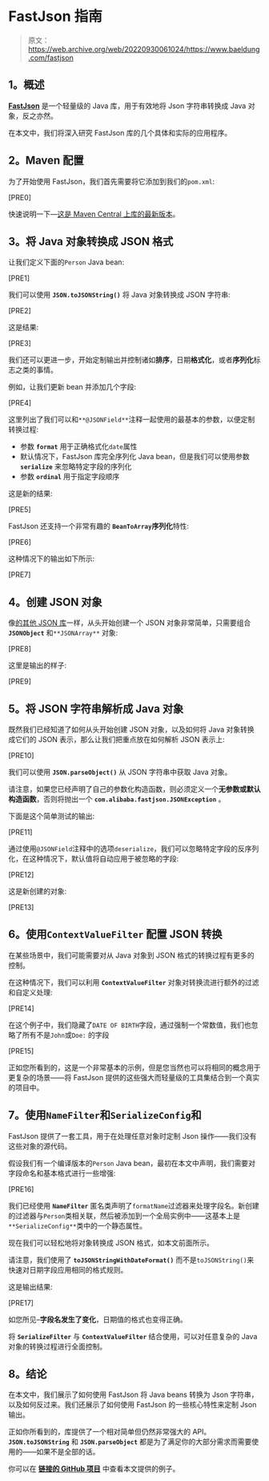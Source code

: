 # FastJson 指南

> 原文：<https://web.archive.org/web/20220930061024/https://www.baeldung.com/fastjson>

## **1。概述**

[**FastJson**](https://web.archive.org/web/20220815040838/https://github.com/alibaba/fastjson) 是一个轻量级的 Java 库，用于有效地将 Json 字符串转换成 Java 对象，反之亦然。

在本文中，我们将深入研究 FastJson 库的几个具体和实际的应用程序。

## **2。Maven 配置**

为了开始使用 FastJson，我们首先需要将它添加到我们的`pom.xml`:

[PRE0]

快速说明一下—[这是 Maven Central 上库的最新版本](https://web.archive.org/web/20220815040838/https://search.maven.org/classic/#search%7Cgav%7C1%7Cg%3A%22com.alibaba%22%20AND%20a%3A%22fastjson%22)。

## **3。将 Java 对象转换成 JSON 格式**

让我们定义下面的`Person` Java bean:

[PRE1]

我们可以使用 **`JSON.toJSONString()`** 将 Java 对象转换成 JSON 字符串:

[PRE2]

这是结果:

[PRE3]

我们还可以更进一步，开始定制输出并控制诸如**排序**，日期**格式化**，或者**序列化**标志之类的事情。

例如，让我们更新 bean 并添加几个字段:

[PRE4]

这里列出了我们可以和`**@JSONField**`注释一起使用的最基本的参数，以便定制转换过程:

*   参数 **`format`** 用于正确格式化`date`属性
*   默认情况下，FastJson 库完全序列化 Java bean，但是我们可以使用参数 **`serialize`** 来忽略特定字段的序列化
*   参数 **`ordinal`** 用于指定字段顺序

这是新的结果:

[PRE5]

FastJson 还支持一个非常有趣的 **`BeanToArray`序列化**特性:

[PRE6]

这种情况下的输出如下所示:

[PRE7]

## **4。创建 JSON 对象**

像[的其他 JSON 库](/web/20220815040838/https://www.baeldung.com/java-json)一样，从头开始创建一个 JSON 对象非常简单，只需要组合 **`JSONObject`** 和`**JSONArray**` 对象:

[PRE8]

这里是输出的样子:

[PRE9]

## **5。将 JSON 字符串解析成 Java 对象**

既然我们已经知道了如何从头开始创建 JSON 对象，以及如何将 Java 对象转换成它们的 JSON 表示，那么让我们把重点放在如何解析 JSON 表示上:

[PRE10]

我们可以使用 **`JSON.parseObject()`** 从 JSON 字符串中获取 Java 对象。

请注意，如果您已经声明了自己的参数化构造函数，则必须定义一个**无参数或默认构造函数**，否则将抛出一个 **`com.alibaba.fastjson.JSONException`** 。

下面是这个简单测试的输出:

[PRE11]

通过使用`@JSONField`注释中的选项`deserialize`，我们可以忽略特定字段的反序列化，在这种情况下，默认值将自动应用于被忽略的字段:

[PRE12]

这是新创建的对象:

[PRE13]

## **6。使用`ContextValueFilter`** 配置 JSON 转换

在某些场景中，我们可能需要对从 Java 对象到 JSON 格式的转换过程有更多的控制。

在这种情况下，我们可以利用 **`ContextValueFilter`** 对象对转换流进行额外的过滤和自定义处理:

[PRE14]

在这个例子中，我们隐藏了`DATE OF BIRTH`字段，通过强制一个常数值，我们也忽略了所有不是`John`或`Doe:` 的字段

[PRE15]

正如您所看到的，这是一个非常基本的示例，但是您当然也可以将相同的概念用于更复杂的场景——将 FastJson 提供的这些强大而轻量级的工具集结合到一个真实的项目中。

## **7。使用`NameFilter`和`SerializeConfig`和**

FastJson 提供了一套工具，用于在处理任意对象时定制 Json 操作——我们没有这些对象的源代码。

假设我们有一个编译版本的`Person` Java bean，最初在本文中声明，我们需要对字段命名和基本格式进行一些增强:

[PRE16]

我们已经使用 **`NameFilter`** 匿名类声明了`formatName`过滤器来处理字段名。新创建的过滤器与`Person`类相关联，然后被添加到一个全局实例中——这基本上是`**SerializeConfig**`类中的一个静态属性。

现在我们可以轻松地将对象转换成 JSON 格式，如本文前面所示。

请注意，我们使用了 **`toJSONStringWithDateFormat()`** 而不是`toJSONString()`来快速对日期字段应用相同的格式规则。

这是输出结果:

[PRE17]

如您所见–**字段名发生了变化**，日期值的格式也变得正确。

将 **`SerializeFilter`** 与 **`ContextValueFilter`** 结合使用，可以对任意复杂的 Java 对象的转换过程进行全面控制。

## **8。结论**

在本文中，我们展示了如何使用 FastJson 将 Java beans 转换为 Json 字符串，以及如何反过来。我们还展示了如何使用 FastJson 的一些核心特性来定制 Json 输出。

正如你所看到的，库提供了一个相对简单但仍然非常强大的 API。 **`JSON.toJSONString`** 和 **`JSON.parseObject`** 都是为了满足你的大部分需求而需要使用的——如果不是全部的话。

你可以在 [**链接的 GitHub 项目**](https://web.archive.org/web/20220815040838/https://github.com/eugenp/tutorials/tree/master/json-modules/json-2) 中查看本文提供的例子。